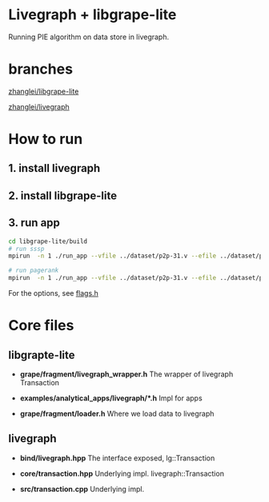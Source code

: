 # Livegraph + libgrape-lite
Running PIE algorithm on data store in livegraph.

# branches
[zhanglei/libgrape-lite](https://github.com/zhanglei1949/libgrape-lite)

[zhanglei/livegraph](https://github.com/zhanglei1949/LiveGraph)

# How to run
## 1. install livegraph

## 2. install libgrape-lite

## 3. run app
```bash
cd libgrape-lite/build
# run sssp
mpirun  -n 1 ./run_app --vfile ../dataset/p2p-31.v --efile ../dataset/p2p-31.e --application livegraph_sssp --sssp_source 0 --out_prefix ./output_sssp --directed --app_concurrency 1

# run pagerank
mpirun  -n 1 ./run_app --vfile ../dataset/p2p-31.v --efile ../dataset/p2p-31.e --application livegraph_pagerank --pr_d 0.85 --pr_mr 10 --out_prefix ./output_pagerank  --app_concurrency 1
```
For the options, see [flags.h](https://github.com/zhanglei1949/libgrape-lite/blob/master/examples/analytical_apps/flags.h)
# Core files

##  libgrapte-lite
- **grape/fragment/livegraph_wrapper.h**
    The wrapper of livegraph Transaction

- **examples/analytical_apps/livegraph/*.h**
    Impl for apps

- **grape/fragment/loader.h**
    Where we load data to livegraph

## livegraph
- **bind/livegraph.hpp**
    The interface exposed, lg::Transaction

- **core/transaction.hpp**
    Underlying impl. livegraph::Transaction

- **src/transaction.cpp**
    Underlying impl.

